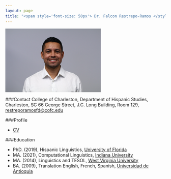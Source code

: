 ```yaml
---
layout: page
title: "<span style='font-size: 50px'> Dr. Falcon Restrepo-Ramos </style>"
---
```


<img align="middle" width="300" height="200" src="/assets/img/Perfil.jpg">


###Contact
College of Charleston, Department of Hispanic Studies, Charleston, SC
66 George Street, J.C. Long Building, Room 129, restreporamosfd@cofc.edu

###Profile
* [CV](FalconCVProfessor.pdf)

###Education
* PhD. (2019), Hispanic Linguistics, [University of Florida](https://spanishandportuguese.ufl.edu/)
* MA. (2021), Computational Linguistics, [Indiana University](https://cl.indiana.edu/)
* MA. (2014), Linguistics and TESOL, [West Virginia University](https://worldlanguages.wvu.edu/)
* BA. (2009), Translation English, French, Spanish, [Universidad de Antioquia](http://www.udea.edu.co/wps/portal/udea/web/inicio/unidades-academicas/idiomas)
